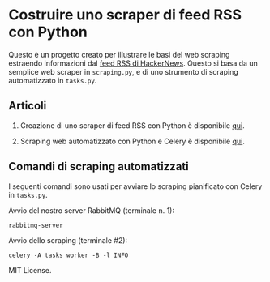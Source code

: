 # Costruire uno scraper di feed RSS con Python
Questo è un progetto creato per illustrare le basi del web scraping estraendo informazioni dal [feed RSS di HackerNews](https://news.ycombinator.com/rss). Questo si basa da un semplice web scraper in `scraping.py`, e di uno strumento di scraping automatizzato in `tasks.py`.

## Articoli

1. Creazione di uno scraper di feed RSS con Python è disponibile [qui](https://scienzadeidati.com/blog/creazione-di-uno-scraper-di-feed-rss-con-python).

2. Scraping web automatizzato con Python e Celery è disponibile [qui](https://scienzadeidati.com/blog/web-scraping-automatizzato-python-celery).

## Comandi di scraping automatizzati
I seguenti comandi sono usati per avviare lo scraping pianificato con Celery in `tasks.py`.

Avvio del nostro server RabbitMQ (terminale n. 1):
```
rabbitmq-server
```

Avvio dello scraping (terminale #2):
```
celery -A tasks worker -B -l INFO
```

MIT License.